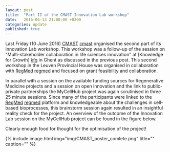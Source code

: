 ```yaml
---
layout: post
title:  "Part II of the CMAST Innovation Lab workshop"
date:   2016-06-13 21:00:00 +0200
categories: update
published: true
---
```


Last Friday (10 June 2016) [CMAST] [cmast] organised the second part of its Innovation Lab workshop. This workshop was a follow-up of the session on "Multi-stakeholder collaboration in life sciences innovation" at [Knowledge for Growth] [kfg] in Ghent as discussed in the previous post.
This second workshop in the Leuven Provincial House was organised in collaboration with [RegMed] [regmed] and focused on grant feasibility and collaboration.

In parallel with a session on the available funding sources for Regenerative Medicine projects and a session on open innovation and the link to public-private partnerships the MyCellHub project was again scrutinised in three 25 minute sessions.
Since many of the participants were linked to the [RegMed] [regmed] platform and knowledgeable about the challenges in cell-based bioprocesses, this brainstorm session again resulted in an insightful reality check for the project.
An overview of the outcome of the Innovation Lab session on the MyCellHub project can be found in the figure below. 

Clearly enough food for thought for the optimisation of the project!

{% include image.html
            img="img/CMAST_poster_comlete.png"
            title=""
            caption="" %}



[kfg]: http://knowledgeforgrowth.be/en
[cmast]: http://c-mast.com/
[regmed]: http://www.flanderssmarthub.be/projecten/regmed-platform


